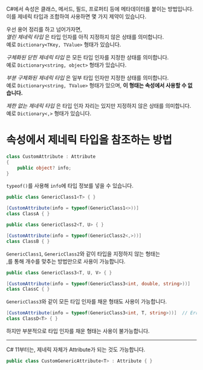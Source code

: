 C#에서 속성은 클래스, 메서드, 필드, 프로퍼티 등에 메타데이터를 붙이는 방법입니다.            
이를 제네릭 타입과 조합하여 사용하면 몇 가지 제약이 있습니다.     

우선 용어 정리를 하고 넘어가자면,       
_열린 제네릭 타입_ 은 타입 인자를 아직 지정하지 않은 상태를 의미합니다.      
예로 `Dictionary<TKey, TValue>` 형태가 있습니다.        

_구체화된 닫힌 제네릭 타입_ 은 모든 타입 인자를 지정한 상태를 의미합니다.        
예로 `Dictionary<string, object>` 형태가 있습니다.       

_부분 구체화된 제네릭 타입_ 은 일부 타입 인자만 지정한 상태를 의미합니다.      
예로 `Dictionary<string, TValue>` 형태가 있으며, **이 형태는 속성에서 사용할 수 없습니다.**             

_제한 없는 제네릭 타입_ 은 타입 인자 자리는 있지만 지정하지 않은 상태를 의미합니다.       
예로 `Dictionary<,>` 형태가 있습니다.       

# 속성에서 제네릭 타입을 참조하는 방법
```cs
class CustomAttribute : Attribute
{
    public object? info;
}
```
`typeof()`를 사용해 `info`에 타입 정보를 넣을 수 있습니다.       

```cs
public class GenericClass1<T> { }

[CustomAttribute(info = typeof(GenericClass1<>))]
class ClassA { }

public class GenericClass2<T, U> { }

[CustomAttribute(info = typeof(GenericClass2<,>))]
class ClassB { }
```
`GenericClass1`, `GenericClass2`와 같이 타입을 지정하지 않는 형태는    
,를 통해 개수를 맞추는 방법만으로 사용이 가능합니다.       

```cs
public class GenericClass3<T, U, V> { }

[CustomAttribute(info = typeof(GenericClass3<int, double, string>))]
class ClassC { }
```
`GenericClass3`와 같이 모든 타입 인자를 채운 형태도 사용이 가능합니다.     

```cs
[CustomAttribute(info = typeof(GenericClass3<int, T, string>))]  // Error CS0416
class ClassD<T> { }
```
하지만 부분적으로 타입 인자를 채운 형태는 사용이 불가능합니다.       

--- 

C# 11부터는, 제네릭 자체가 Attribute가 되는 것도 가능합니다.       
```cs
public class CustomGenericAttribute<T> : Attribute { }
```
